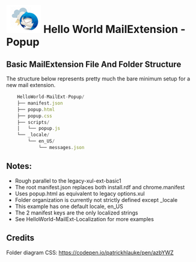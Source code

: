 # ![Thunderstorm icon] Hello World MailExtension - Popup

## Basic MailExtension File And Folder Structure

The structure below represents pretty much the bare minimum setup
for a new mail extension.

```js
	HelloWorld-MailExt-Popup/
	├── manifest.json
	├── popup.html
	├── popup.css
	├── scripts/
	│   └── popup.js
	└── _locale/
	    └── en_US/
	        └── messages.json
```

## Notes:

- Rough parallel to the legacy-xul-ext-basic1
- The root manifest.json replaces both install.rdf and chrome.manifest
- Uses popup.html as equivalent to legacy options.xul
- Folder organization is currently not strictly defined except _locale
- This example has one default locale, en_US
- The 2 manifest keys are the only localized strings
- See HelloWorld-MailExt-Localization for more examples
  

## Credits

Folder diagram CSS: https://codepen.io/patrickhlauke/pen/azbYWZ

[Thunderstorm icon]:/rep-resources/images/thunderstorm.png